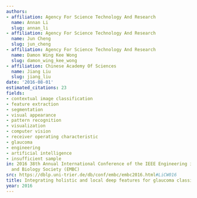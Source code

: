 ```yaml
---
authors:
- affiliation: Agency For Science Technology And Research
  name: Annan Li
  slug: annan_li
- affiliation: Agency For Science Technology And Research
  name: Jun Cheng
  slug: jun_cheng
- affiliation: Agency For Science Technology And Research
  name: Damon Wing Kee Wong
  slug: damon_wing_kee_wong
- affiliation: Chinese Academy Of Sciences
  name: Jiang Liu
  slug: jiang_liu
date: '2016-08-01'
estimated_citations: 23
fields:
- contextual image classification
- feature extraction
- segmentation
- visual appearance
- pattern recognition
- visualization
- computer vision
- receiver operating characteristic
- glaucoma
- engineering
- artificial intelligence
- insufficient sample
in: 2016 38th Annual International Conference of the IEEE Engineering in Medicine
  and Biology Society (EMBC)
src: https://dblp.uni-trier.de/db/conf/embc/embc2016.html#LiCW016
title: Integrating holistic and local deep features for glaucoma classification
year: 2016
---
```

